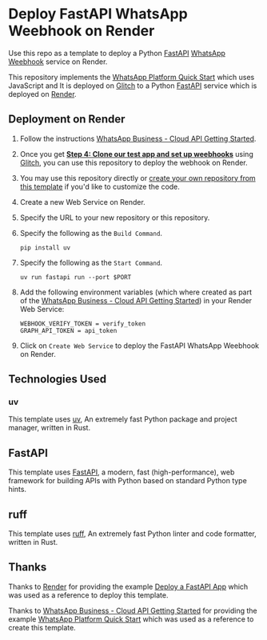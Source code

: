 # Deploy FastAPI WhatsApp Weebhook on Render

Use this repo as a template to deploy a Python [FastAPI](https://fastapi.tiangolo.com) [WhatsApp Weebhook](https://developers.facebook.com/docs/whatsapp/cloud-api/overview#webhooks) service on Render.

This repository implements the [WhatsApp Platform Quick Start](https://glitch.com/edit/#!/whatsapp-cloud-api-echo-bot) which uses JavaScript and It is deployed on [Glitch](https://glitch.com) to a Python [FastAPI](https://fastapi.tiangolo.com) service which is deployed on [Render](https://render.com).

## Deployment on Render

1. Follow the instructions [WhatsApp Business - Cloud API Getting Started](https://developers.facebook.com/docs/whatsapp/cloud-api/get-started/).
2. Once you get **[Step 4: Clone our test app and set up weebhooks](https://developers.facebook.com/docs/whatsapp/cloud-api/get-started/#clone-sample-app)** using [Glitch](https://glitch.com), you can use this repository to deploy the webhook on Render.
3. You may use this repository directly or [create your own repository from this template](https://github.com/jcarranz97/whatsapp-weebhook-fastapi/generate) if you'd like to customize the code.
4. Create a new Web Service on Render.
5. Specify the URL to your new repository or this repository.
6. Specify the following as the `Build Command`.

    ```shell
    pip install uv
    ```
7. Specify the following as the `Start Command`.

    ```shell
    uv run fastapi run --port $PORT
    ```
8. Add the following environment variables (which where created as part of the [WhatsApp Business - Cloud API Getting Started](https://developers.facebook.com/docs/whatsapp/cloud-api/get-started/)) in your Render Web Service:

    ```shell
    WEBHOOK_VERIFY_TOKEN = verify_token
    GRAPH_API_TOKEN = api_token
    ```
9. Click on `Create Web Service` to deploy the FastAPI WhatsApp Weebhook on Render.

## Technologies Used

### uv

This template uses [uv](https://astral.sh/blog/uv), An extremely fast Python package and project manager, written in Rust.

## FastAPI

This template uses [FastAPI](https://fastapi.tiangolo.com), a modern, fast (high-performance), web framework for building APIs with Python based on standard Python type hints.

## ruff

This template uses [ruff](https://docs.astral.sh/ruff/), An extremely fast Python linter and code formatter, written in Rust.

## Thanks

Thanks to [Render](https://render.com) for providing the example [Deploy a FastAPI App](https://render.com/docs/deploy-fastapi) which was used as a reference to deploy this template.

Thanks to [WhatsApp Business - Cloud API Getting Started](https://developers.facebook.com/docs/whatsapp/cloud-api/get-started/) for providing the example [WhatsApp Platform Quick Start](https://glitch.com/edit/#!/whatsapp-cloud-api-echo-bot) which was used as a reference to create this template.
